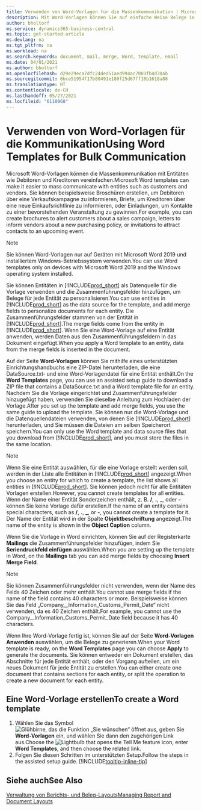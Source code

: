```yaml
---
title: Verwenden von Word-Vorlagen für die Massenkommunikation | Microsoft Docs
description: Mit Word-Vorlagen können Sie auf einfache Weise Belege in grossen Mengen erstellen, die für bestimmte Entitäten personalisiert sind.
author: bholtorf
ms.service: dynamics365-business-central
ms.topic: get-started-article
ms.devlang: na
ms.tgt_pltfrm: na
ms.workload: na
ms.search.keywords: document, mail, merge, Word, template, email
ms.date: 04/01/2021
ms.author: bholtorf
ms.openlocfilehash: d29e29eca7dfc24ded51aed994ac7003fb4d30ab
ms.sourcegitcommit: 6bce51954f17b80491e180f25d67ff18b1618a88
ms.translationtype: HT
ms.contentlocale: de-CH
ms.lasthandoff: 05/27/2021
ms.locfileid: "6110968"
---
```

# <a name="using-word-templates-for-bulk-communication"></a><span data-ttu-id="628c1-103">Verwenden von Word-Vorlagen für die Kommunikation</span><span class="sxs-lookup"><span data-stu-id="628c1-103">Using Word Templates for Bulk Communication</span></span>
<span data-ttu-id="628c1-104">Microsoft Word-Vorlagen können die Massenkommunikation mit Entitäten wie Debitoren und Kreditoren vereinfachen.</span><span class="sxs-lookup"><span data-stu-id="628c1-104">Microsoft Word templates can make it easier to mass communicate with entities such as customers and vendors.</span></span> <span data-ttu-id="628c1-105">Sie können beispielsweise Broschüren erstellen, um Debitoren über eine Verkaufskampagne zu informieren, Briefe, um Kreditoren über eine neue Einkaufsrichtlinie zu informieren, oder Einladungen, um Kontakte zu einer bevorstehenden Veranstaltung zu gewinnen.</span><span class="sxs-lookup"><span data-stu-id="628c1-105">For example, you can create brochures to alert customers about a sales campaign, letters to inform vendors about a new purchasing policy, or invitations to attract contacts to an upcoming event.</span></span>

> [!NOTE]
> <span data-ttu-id="628c1-106">Sie können Word-Vorlagen nur auf Geräten mit Microsoft Word 2019 und installiertem Windows-Betriebssystem verwenden.</span><span class="sxs-lookup"><span data-stu-id="628c1-106">You can use Word templates only on devices with Microsoft Word 2019 and the Windows operating system installed.</span></span>

<span data-ttu-id="628c1-107">Sie können Entitäten in [!INCLUDE[prod_short](includes/prod_short.md)] als Datenquelle für die Vorlage verwenden und die Zusammenführungsfelder hinzufügen, um Belege für jede Entität zu personalisieren.</span><span class="sxs-lookup"><span data-stu-id="628c1-107">You can use entities in [!INCLUDE[prod_short](includes/prod_short.md)] as the data source for the template, and add merge fields to personalize documents for each entity.</span></span> <span data-ttu-id="628c1-108">Die Zusammenführungsfelder stammen von der Entität in [!INCLUDE[prod_short](includes/prod_short.md)].</span><span class="sxs-lookup"><span data-stu-id="628c1-108">The merge fields come from the entity in [!INCLUDE[prod_short](includes/prod_short.md)].</span></span> <span data-ttu-id="628c1-109">Wenn Sie eine Word-Vorlage auf eine Entität anwenden, werden Daten aus den Zusammenführungsfeldern in das Dokument eingefügt.</span><span class="sxs-lookup"><span data-stu-id="628c1-109">When you apply a Word template to an entity, data from the merge fields is inserted in the document.</span></span>

<span data-ttu-id="628c1-110">Auf der Seite **Word-Vorlagen** können Sie mithilfe eines unterstützten Einrichtungshandbuchs eine ZIP-Datei herunterladen, die eine DataSource.txt‑ und eine Word-Vorlagendatei für eine Entität enthält.</span><span class="sxs-lookup"><span data-stu-id="628c1-110">On the **Word Templates** page, you can use an assisted setup guide to download a ZIP file that contains a DataSource.txt and a Word template file for an entity.</span></span> <span data-ttu-id="628c1-111">Nachdem Sie die Vorlage eingerichtet und Zusammenführungsfelder hinzugefügt haben, verwenden Sie dieselbe Anleitung zum Hochladen der Vorlage.</span><span class="sxs-lookup"><span data-stu-id="628c1-111">After you set up the template and add merge fields, you use the same guide to upload the template.</span></span> <span data-ttu-id="628c1-112">Sie können nur die Word-Vorlage und die Datenquellendateien verwenden, von denen Sie [!INCLUDE[prod_short](includes/prod_short.md)] herunterladen, und Sie müssen die Dateien am selben Speicherort speichern.</span><span class="sxs-lookup"><span data-stu-id="628c1-112">You can only use the Word template and data source files that you download from [!INCLUDE[prod_short](includes/prod_short.md)], and you must store the files in the same location.</span></span>

> [!NOTE]
> <span data-ttu-id="628c1-113">Wenn Sie eine Entität auswählen, für die eine Vorlage erstellt werden soll, werden in der Liste alle Entitäten in [!INCLUDE[prod_short](includes/prod_short.md)] angezeigt.</span><span class="sxs-lookup"><span data-stu-id="628c1-113">When you choose an entity for which to create a template, the list shows all entities in [!INCLUDE[prod_short](includes/prod_short.md)].</span></span> <span data-ttu-id="628c1-114">Sie können jedoch nicht für alle Entitäten Vorlagen erstellen.</span><span class="sxs-lookup"><span data-stu-id="628c1-114">However, you cannot create templates for all entities.</span></span> <span data-ttu-id="628c1-115">Wenn der Name einer Entität Sonderzeichen enthält, z. B. **/**, **.**, **_**, oder **-** können Sie keine Vorlage dafür erstellen.</span><span class="sxs-lookup"><span data-stu-id="628c1-115">If the name of an entity contains special characters, such as **/**, **.**, **_**, or **-**, you cannot create a template for it.</span></span> <span data-ttu-id="628c1-116">Der Name der Entität wird in der Spalte **Objektbeschriftung** angezeigt.</span><span class="sxs-lookup"><span data-stu-id="628c1-116">The name of the entity is shown in the **Object Caption** column.</span></span>

<span data-ttu-id="628c1-117">Wenn Sie die Vorlage in Word einrichten, können Sie auf der Registerkarte **Mailings** die Zusammenführungsfelder hinzufügen, indem Sie **Seriendruckfeld einfügen** auswählen.</span><span class="sxs-lookup"><span data-stu-id="628c1-117">When you are setting up the template in Word, on the **Mailings** tab you can add merge fields by choosing **Insert Merge Field**.</span></span>

> [!NOTE]
> <span data-ttu-id="628c1-118">Sie können Zusammenführungsfelder nicht verwenden, wenn der Name des Felds 40 Zeichen oder mehr enthält.</span><span class="sxs-lookup"><span data-stu-id="628c1-118">You cannot use merge fields if the name of the field contains 40 characters or more.</span></span> <span data-ttu-id="628c1-119">Beispielsweise können Sie das Feld „Company__Information_Customs_Permit_Date“ nicht verwenden, da es 40 Zeichen enthält.</span><span class="sxs-lookup"><span data-stu-id="628c1-119">For example, you cannot use the Company__Information_Customs_Permit_Date field because it has 40 characters.</span></span> 

<span data-ttu-id="628c1-120">Wenn Ihre Word-Vorlage fertig ist, können Sie auf der Seite **Word-Vorlagen** **Anwenden** auswählen, um die Belege zu generieren.</span><span class="sxs-lookup"><span data-stu-id="628c1-120">When your Word template is ready, on the **Word Templates** page you can choose **Apply** to generate the documents.</span></span> <span data-ttu-id="628c1-121">Sie können entweder ein Dokument erstellen, das Abschnitte für jede Entität enthält, oder den Vorgang aufteilen, um ein neues Dokument für jede Entität zu erstellen.</span><span class="sxs-lookup"><span data-stu-id="628c1-121">You can either create one document that contains sections for each entity, or split the operation to create a new document for each entity.</span></span>

## <a name="to-create-a-word-template"></a><span data-ttu-id="628c1-122">Eine Word-Vorlage erstellen</span><span class="sxs-lookup"><span data-stu-id="628c1-122">To create a Word template</span></span>
1. <span data-ttu-id="628c1-123">Wählen Sie das Symbol ![Glühbirne, das die Funktion „Sie wünschen“ öffnet](media/ui-search/search_small.png "Tell me-Funktion") aus, geben Sie **Word-Vorlagen** ein, und wählen Sie dann den zugehörigen Link aus.</span><span class="sxs-lookup"><span data-stu-id="628c1-123">Choose the ![Lightbulb that opens the Tell Me feature](media/ui-search/search_small.png "Tell me what you want to do") icon, enter **Word Templates**, and then choose the related link.</span></span>
2. <span data-ttu-id="628c1-124">Folgen Sie diesen Schritten im unterstützten Setup.</span><span class="sxs-lookup"><span data-stu-id="628c1-124">Follow the steps in the assisted setup guide.</span></span> [!INCLUDE[tooltip-inline-tip](includes/tooltip-inline-tip_md.md)]

## <a name="see-also"></a><span data-ttu-id="628c1-125">Siehe auch</span><span class="sxs-lookup"><span data-stu-id="628c1-125">See Also</span></span>
[<span data-ttu-id="628c1-126">Verwaltung von Berichts- und Beleg-Layouts</span><span class="sxs-lookup"><span data-stu-id="628c1-126">Managing Report and Document Layouts</span></span>](ui-manage-report-layouts.md)  
